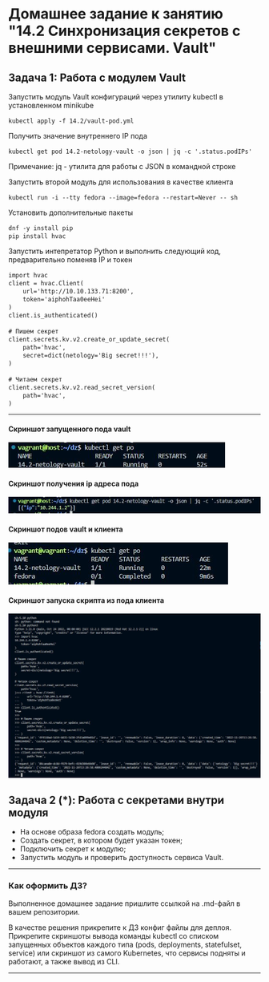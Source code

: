 # Домашнее задание к занятию "14.2 Синхронизация секретов с внешними сервисами. Vault"

## Задача 1: Работа с модулем Vault

Запустить модуль Vault конфигураций через утилиту kubectl в установленном minikube

```
kubectl apply -f 14.2/vault-pod.yml
```

Получить значение внутреннего IP пода

```
kubectl get pod 14.2-netology-vault -o json | jq -c '.status.podIPs'
```

Примечание: jq - утилита для работы с JSON в командной строке

Запустить второй модуль для использования в качестве клиента

```
kubectl run -i --tty fedora --image=fedora --restart=Never -- sh
```

Установить дополнительные пакеты

```
dnf -y install pip
pip install hvac
```

Запустить интепретатор Python и выполнить следующий код, предварительно
поменяв IP и токен

```
import hvac
client = hvac.Client(
    url='http://10.10.133.71:8200',
    token='aiphohTaa0eeHei'
)
client.is_authenticated()

# Пишем секрет
client.secrets.kv.v2.create_or_update_secret(
    path='hvac',
    secret=dict(netology='Big secret!!!'),
)

# Читаем секрет
client.secrets.kv.v2.read_secret_version(
    path='hvac',
)
```
---

#### Скриншот запущенного пода vault
![alt text](images/14_2_1.JPG)    

#### Скриншот получения ip адреса пода
![alt text](images/14_2_2.JPG)   

#### Скриншот подов vault и клиента
![alt text](images/14_2_3.JPG)   


#### Скриншот запуска скрипта из пода клиента
![alt text](images/14_2_4.JPG)     


## Задача 2 (*): Работа с секретами внутри модуля

* На основе образа fedora создать модуль;
* Создать секрет, в котором будет указан токен;
* Подключить секрет к модулю;
* Запустить модуль и проверить доступность сервиса Vault.

---

### Как оформить ДЗ?

Выполненное домашнее задание пришлите ссылкой на .md-файл в вашем репозитории.

В качестве решения прикрепите к ДЗ конфиг файлы для деплоя. Прикрепите скриншоты вывода команды kubectl со списком запущенных объектов каждого типа (pods, deployments, statefulset, service) или скриншот из самого Kubernetes, что сервисы подняты и работают, а также вывод из CLI.

---